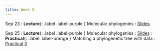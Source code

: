 ```yaml
---
title: Week 5
---
```


Sep 23
: **Lecture**{: .label .label-purple } Molecular phylogenies
    : [Slides](https://roszenil.github.io/BIO508-Evolution/slides/Lecture_4_post.pdf)
  
Sep 25
: **Lecture**{: .label .label-purple } Molecular phylogenies
    : [Slides](https://roszenil.github.io/BIO508-Evolution/slides/Lecture_5_post.pdf)
: **Practical**{: .label .label-orange } Matching a phylogenetic tree with data
  : [Practical 3](https://roszenil.github.io/BIO508-Evolution/practicals/tutorial_3.html)
